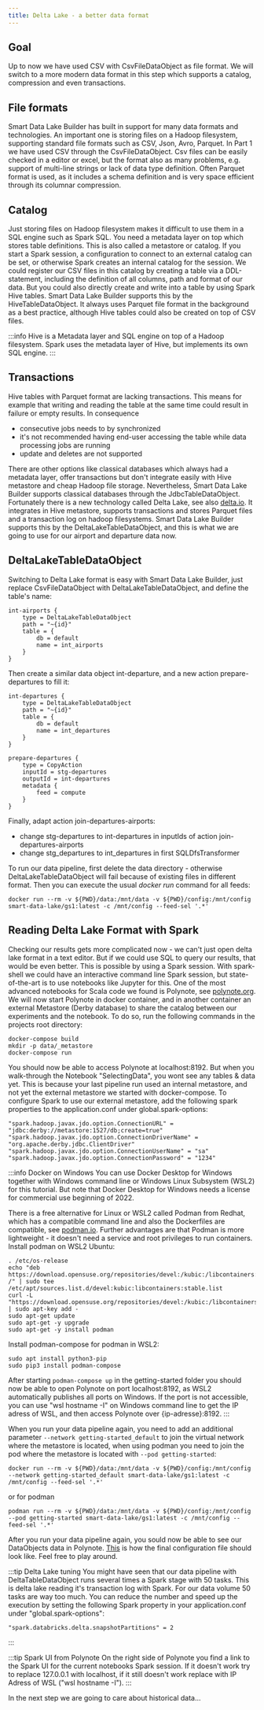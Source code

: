 ```yaml
---
title: Delta Lake - a better data format
---
```


## Goal

Up to now we have used CSV with CsvFileDataObject as file format. We will switch to a more modern data format in this step which supports a catalog, compression and even transactions.

## File formats

Smart Data Lake Builder has built in support for many data formats and technologies. 
An important one is storing files on a Hadoop filesystem, supporting standard file formats such as CSV, Json, Avro, Parquet.
In Part 1 we have used CSV through the CsvFileDataObject. Csv files can be easily checked in a editor or excel, but the format also as many problems, e.g. support of multi-line strings or lack of data type definition.
Often Parquet format is used, as it includes a schema definition and is very space efficient through its columnar compression.

## Catalog

Just storing files on Hadoop filesystem makes it difficult to use them in a SQL engine such as Spark SQL. You need a metadata layer on top which stores table definitions. This is also called a metastore or catalog.
If you start a Spark session, a configuration to connect to an external catalog can be set, or otherwise Spark creates an internal catalog for the session.
We could register our CSV files in this catalog by creating a table via a DDL-statement, including the definition of all columns, path and format of our data.
But you could also directly create and write into a table by using Spark Hive tables. 
Smart Data Lake Builder supports this by the HiveTableDataObject. It always uses Parquet file format in the background as a best practice, although Hive tables could also be created on top of CSV files.

:::info
Hive is a Metadata layer and SQL engine on top of a Hadoop filesystem. Spark uses the metadata layer of Hive, but implements its own SQL engine.
:::

## Transactions

Hive tables with Parquet format are lacking transactions. This means for example that writing and reading the table at the same time could result in failure or empty results. 
In consequence 
* consecutive jobs needs to by synchronized
* it's not recommended having end-user accessing the table while data processing jobs are running
* update and deletes are not supported

There are other options like classical databases which always had a metadata layer, offer transactions but don't integrate easily with Hive metastore and cheap Hadoop file storage.
Nevertheless, Smart Data Lake Builder supports classical databases through the JdbcTableDataObject.
Fortunately there is a new technology called Delta Lake, see also [delta.io](https://delta.io/). It integrates in Hive metastore, supports transactions and stores Parquet files and a transaction log on hadoop filesystems.
Smart Data Lake Builder supports this by the DeltaLakeTableDataObject, and this is what we are going to use for our airport and departure data now.

## DeltaLakeTableDataObject

Switching to Delta Lake format is easy with Smart Data Lake Builder, just replace CsvFileDataObject with DeltaLakeTableDataObject, and define the table's name:

    int-airports {
        type = DeltaLakeTableDataObject
        path = "~{id}"
        table = {
            db = default
            name = int_airports
        }
    }

Then create a similar data object int-departure, and a new action prepare-departures to fill it:

    int-departures {
        type = DeltaLakeTableDataObject
        path = "~{id}"
        table = {
            db = default
            name = int_departures
        }
    }
    
    prepare-departures {
        type = CopyAction
        inputId = stg-departures
        outputId = int-departures
        metadata {
            feed = compute
        }
    }

Finally, adapt action join-departures-airports:
* change stg-departures to int-departures in inputIds of action join-departures-airports
* change stg_departures to int_departures in first SQLDfsTransformer

To run our data pipeline, first delete the data directory - otherwise DeltaLakeTableDataObject will fail because of existing files in different format.
Then you can execute the usual *docker run* command for all feeds:

    docker run --rm -v ${PWD}/data:/mnt/data -v ${PWD}/config:/mnt/config smart-data-lake/gs1:latest -c /mnt/config --feed-sel '.*'

## Reading Delta Lake Format with Spark

Checking our results gets more complicated now - we can't just open delta lake format in a text editor.
But if we could use SQL to query our results, that would be even better. This is possible by using a Spark session.
With spark-shell we could have an interactive command line Spark session, but state-of-the-art is to use notebooks like Jupyter for this.
One of the most advanced notebooks for Scala code we found is Polynote, see [polynote.org](https://polynote.org/).
We will now start Polynote in docker container, and in another container an external Metastore (Derby database) to share the catalog between our experiments and the notebook.
To do so, run the following commands in the projects root directory:
    
    docker-compose build
    mkdir -p data/_metastore
    docker-compose run

You should now be able to access Polynote at localhost:8192. But when you walk-through the Notebook "SelectingData", you wont see any tables & data yet. 
This is because your last pipeline run used an internal metastore, and not yet the external metastore we started with docker-compose.
To configure Spark to use our external metastore, add the following spark properties to the application.conf under global.spark-options:

    "spark.hadoop.javax.jdo.option.ConnectionURL" = "jdbc:derby://metastore:1527/db;create=true"
    "spark.hadoop.javax.jdo.option.ConnectionDriverName" = "org.apache.derby.jdbc.ClientDriver"
    "spark.hadoop.javax.jdo.option.ConnectionUserName" = "sa"
    "spark.hadoop.javax.jdo.option.ConnectionPassword" = "1234"

:::info Docker on Windows
You can use Docker Desktop for Windows together with Windows command line or Windows Linux Subsystem (WSL2) for this tutorial. But note that Docker Desktop for Windows needs a license for commercial use
beginning of 2022.

There is a free alternative for Linux or WSL2 called Podman from Redhat, which has a compatible command line and also the Dockerfiles are compatible, see [podman.io](https://podman.io/).
Further advantages are that Podman is more lightweight - it doesn't need a service and root privileges to run containers.
Install podman on WSL2 Ubuntu:

    . /etc/os-release
    echo "deb https://download.opensuse.org/repositories/devel:/kubic:/libcontainers:/stable/xUbuntu_${VERSION_ID}/ /" | sudo tee /etc/apt/sources.list.d/devel:kubic:libcontainers:stable.list
    curl -L "https://download.opensuse.org/repositories/devel:/kubic:/libcontainers:/stable/xUbuntu_${VERSION_ID}/Release.key" | sudo apt-key add -
    sudo apt-get update
    sudo apt-get -y upgrade
    sudo apt-get -y install podman

Install podman-compose for podman in WSL2:

    sudo apt install python3-pip
    sudo pip3 install podman-compose

After starting `podman-compose up` in the getting-started folder you should now be able to open Polynote on port localhost:8192, as WSL2 automatically publishes all ports on Windows. 
If the port is not accessible, you can use "wsl hostname -I" on Windows command line to get the IP adress of WSL, and then access Polynote over {ip-adresse}:8192.
:::

When you run your data pipeline again, you need to add an additional parameter `--network getting-started_default` to join the virtual network where the metastore is located,
when using podman you need to join the pod where the metastore is located with `--pod getting-started`:

    docker run --rm -v ${PWD}/data:/mnt/data -v ${PWD}/config:/mnt/config --network getting-started_default smart-data-lake/gs1:latest -c /mnt/config --feed-sel '.*'

or for podman

    podman run --rm -v ${PWD}/data:/mnt/data -v ${PWD}/config:/mnt/config --pod getting-started smart-data-lake/gs1:latest -c /mnt/config --feed-sel '.*'

After you run your data pipeline again, you sould now be able to see our DataObjects data in Polynote.
[This](config-examples/application-deltalake-part2.conf) is how the final configuration file should look like. Feel free to play around.

:::tip Delta Lake tuning
You might have seen that our data pipeline with DeltaTableDataObject runs several times a Spark stage with 50 tasks.
This is delta lake reading it's transaction log with Spark. For our data volume 50 tasks are way too much.
You can reduce the number and speed up the execution by setting the following Spark property in your application.conf under "global.spark-options":

    "spark.databricks.delta.snapshotPartitions" = 2
:::

:::tip Spark UI from Polynote
On the right side of Polynote you find a link to the Spark UI for the current notebooks Spark session. 
If it doesn't work try to replace 127.0.0.1 with localhost, if it still doesn't work replace with IP Adress of WSL ("wsl hostname -I"). 
:::

In the next step we are going to care about historical data...